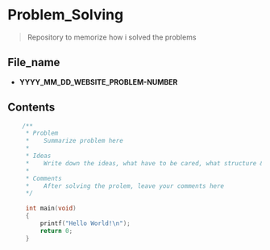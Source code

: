 # Problem_Solving
> Repository to memorize how i solved the problems

## File_name
- **YYYY_MM_DD_WEBSITE_PROBLEM-NUMBER**

## Contents

```C++
    /**
     * Problem
     *    Summarize problem here
     * 
     * Ideas
     *    Write down the ideas, what have to be cared, what structure & variables you will use
     * 
     * Comments
     *    After solving the prolem, leave your comments here
     */
     
     int main(void)
     {
         printf("Hello World!\n");
         return 0;
     }
```
